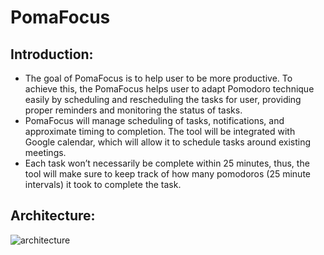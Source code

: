 # PomaFocus #

## Introduction:

* The goal of PomaFocus is to help user to be more productive. To achieve this, the PomaFocus helps user to adapt Pomodoro technique easily by scheduling and rescheduling the tasks for user, providing proper reminders and monitoring the status of tasks.
* PomaFocus will manage scheduling of tasks, notifications, and approximate timing to completion. The tool will be integrated with Google calendar, which will allow it to schedule tasks around existing meetings. 
* Each task won’t necessarily be complete within 25 minutes, thus, the tool will make sure to keep track of how many pomodoros (25 minute intervals) it took to complete the task. 

## Architecture:

![architecture](https://user-images.githubusercontent.com/32143377/49681242-2aacd700-fa53-11e8-8de0-98339ab3255d.PNG)





